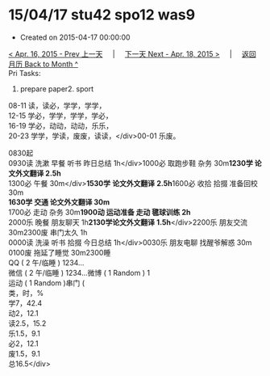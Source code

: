 # 15/04/17 stu42 spo12 was9

* Created on 2015-04-17 00:00:00

[&lt; Apr. 16, 2015 - Prev 上一天](d16.md)     \|     [下一天 Next - Apr. 18, 2015 &gt;](d18.md)     \|     [返回月历 Back to Month ^](index.md)   
Pri Tasks:  
1. prepare paper2. sport  
  
08-11 读，读必，学学，学学，  
12-15 学必，学学，学学，学必，  
16-19 学必，动动，动动，乐乐，  
20-23 学学，学读，废废，读读，&lt;/div&gt;00-01 乐废。  
  
0830起  
0930读 洗漱 早餐 听书 昨日总结 1h&lt;/div&gt;1000必 取跑步鞋 杂务 30m**1230学 论文外文翻译 2.5h**  
1300必 午餐 30m&lt;/div&gt;**1530学** **论文外文翻译** **2.5h**1600必 收拾 拾掇 准备回校 30m  
**1630学 交通 论文外文翻译 30m**  
1700必 走动 杂务 30m**1900动 运动准备 走动 毽球训练 2h**  
2000乐 晚餐 朋友聊天 1h**2130学论文外文翻译** **1.5h**&lt;/div&gt;2200乐 朋友交流 30m2300废 串门太久 1h  
0000读 洗澡 听书 拾掇 今日总结 1h&lt;/div&gt;0030乐 朋友电聊 找醒爷解惑 30m  
0100废 拖延了睡觉 30m2300睡  
QQ \( 2 午/临睡 \) 1234…  
微信 \( 2 午/临睡 \) 1234…微博 \( 1 Random \) 1  
运动 \( 1 Random \)串门 \(  
类，时，%  
学7，42.4  
动2，12.1  
读2.5，15.2  
乐1.5，9.1  
必2，12.1  
废1.5，9.1  
总16.5&lt;/div&gt;


